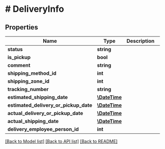 # # DeliveryInfo

## Properties

Name | Type | Description | Notes
------------ | ------------- | ------------- | -------------
**status** | **string** |  | [optional] 
**is_pickup** | **bool** |  | [optional] 
**comment** | **string** |  | [optional] 
**shipping_method_id** | **int** |  | [optional] 
**shipping_zone_id** | **int** |  | [optional] 
**tracking_number** | **string** |  | [optional] 
**estimated_shipping_date** | [**\DateTime**](\DateTime.md) |  | [optional] 
**estimated_delivery_or_pickup_date** | [**\DateTime**](\DateTime.md) |  | [optional] 
**actual_delivery_or_pickup_date** | [**\DateTime**](\DateTime.md) |  | [optional] 
**actual_shipping_date** | [**\DateTime**](\DateTime.md) |  | [optional] 
**delivery_employee_person_id** | **int** |  | [optional] 

[[Back to Model list]](../../README.md#documentation-for-models) [[Back to API list]](../../README.md#documentation-for-api-endpoints) [[Back to README]](../../README.md)


